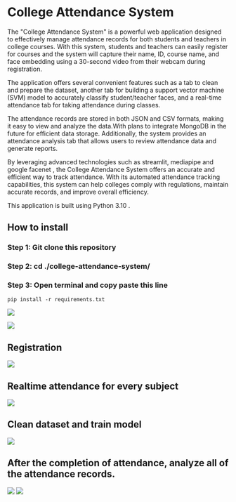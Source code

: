 # College Attendance System

The "College Attendance System" is a powerful web application designed to effectively manage attendance records for both students and teachers in college courses. With this system, students and teachers can easily register for courses and the system will capture their name, ID, course name, and face embedding using a 30-second video from their webcam during registration.

The application offers several convenient features such as a tab to clean and prepare the dataset, another tab for building a support vector machine (SVM) model to accurately classify student/teacher faces, and a real-time attendance tab for taking attendance during classes.

The attendance records are stored in both JSON and CSV formats, making it easy to view and analyze the data.With plans to integrate MongoDB in the future for efficient data storage. Additionally, the system provides an attendance analysis tab that allows users to review attendance data and generate reports.

By leveraging advanced technologies such as streamlit, mediapipe and google facenet , the College Attendance System offers an accurate and efficient way to track attendance. With its automated attendance tracking capabilities, this system can help colleges comply with regulations, maintain accurate records, and improve overall efficiency.


This application is built using Python 3.10 .

## How to install 
### Step 1: Git clone this repository
### Step 2: cd ./college-attendance-system/
### Step 3: Open terminal and copy paste this line
```
pip install -r requirements.txt
```
![](https://github.com/p-p-p-p/college-attendance-system/blob/main/images/clip.gif)

![](https://github.com/p-p-p-p/college-attendance-system/blob/main/images/1.png)
## Registration
![](https://github.com/p-p-p-p/college-attendance-system/blob/main/images/2.png)
## Realtime attendance for every subject
![](https://github.com/p-p-p-p/college-attendance-system/blob/main/images/3.png)
## Clean dataset and train model
![](https://github.com/p-p-p-p/college-attendance-system/blob/main/images/4.png)
## After the completion of attendance, analyze all of the attendance records.
![](https://github.com/p-p-p-p/college-attendance-system/blob/main/images/5.png)
![](https://github.com/p-p-p-p/college-attendance-system/blob/main/images/6.png)
